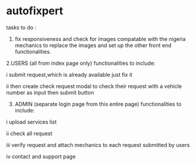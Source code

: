# autofixpert



tasks to do :

1. fix responsiveness and check for images compatable with the nigeria mechanics to replace the images and set up the other front end functionalities.

2.USERS
(all from index page only)
functionalities to include:

 i submit request,which is already available just fix it

ii then create check request modal to check their request with a vehicle number as input then submit button

3. ADMIN 
(separate login page from this entire page)
functionalities to include:

i upload services list

ii check all request

iii verify request and attach mechanics to each request submitted by users

iv  contact and support page 